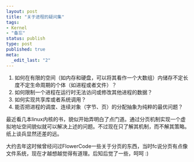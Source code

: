```yaml
---
layout: post
title: "关于进程的疑问集"
tags: 
- Kernel
- "备忘"
status: publish
type: post
published: true
meta: 
  _edit_last: "2"
---
```


<ol>
<li>如何在有限的空间（如内存和硬盘，可以将其看作一个大数组）内储存不定长度不定生命周期的个体（如进程或者文件）？</li>
<li>如何限制一个进程在运行时无法访问或修改其他进程的数据？</li>
<li>如何实现共享库或者系统调用？</li>
<li>能否把进程的调度、连续对象（字节、页）的分配抽象为纯粹的最优问题？</li>
</ol>

最近看几本linux内核的书，貌似开始弄明白了点门道。通过分页机制实现一个虚拟地址空间貌似就可以解决上述的问题。不过现在只了解其机制，而不解其策略。纸上谈兵显然还差的远。

大约去年这时候曾经问过FlowerCode一些关于分页的东西，当时fc说分页有点像文件系统，现在才越想越觉得有道理。后知后觉了一些，呵呵 :)
